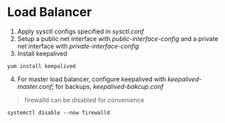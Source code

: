 # Load Balancer

1. Apply sysctl configs specified in *sysctl.conf*
2. Setup a public net interface with *public-interface-config* and a private net interface with *private-interface-config*
3. Install keepalived

```
yum install keepalived
```

4. For master load balancer, configure keepalived with *keepalived-master.conf*; for backups, *keepalived-bakcup.conf*

> firewalld can be disabled for convenience

```
systemctl disable --now firewalld
```
